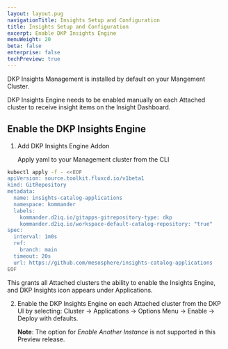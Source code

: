 ```yaml
---
layout: layout.pug
navigationTitle: Insights Setup and Configuration
title: Insights Setup and Configuration
excerpt: Enable DKP Insights Engine
menuWeight: 20
beta: false
enterprise: false
techPreview: true
---
```


DKP Insights Management is installed by default on your Mangement Cluster. 

DKP Insights Engine needs to be enabled manually on each Attached cluster to receive insight items on the Insight Dashboard.

## Enable the DKP Insights Engine


1. Add DKP Insights Engine Addon 

   Apply yaml to your Management cluster from the CLI

```bash
kubectl apply -f - <<EOF
apiVersion: source.toolkit.fluxcd.io/v1beta1
kind: GitRepository
metadata:
  name: insights-catalog-applications
  namespace: kommander
  labels:
    kommander.d2iq.io/gitapps-gitrepository-type: dkp
    kommander.d2iq.io/workspace-default-catalog-repository: "true"
spec:
  interval: 1m0s
  ref:
    branch: main
  timeout: 20s
  url: https://github.com/mesosphere/insights-catalog-applications
EOF
``` 
   This grants all Attached clusters the ability to enable the Insights Engine, and DKP Insights icon appears under Applications.

2. Enable the DKP Insights Engine on each Attached cluster from the DKP UI by selecting: Cluster -> Applications -> Options Menu -> Enable -> Deploy with defaults.
   
   **Note**: The option for *Enable Another Instance* is not supported in this Preview release.
   
